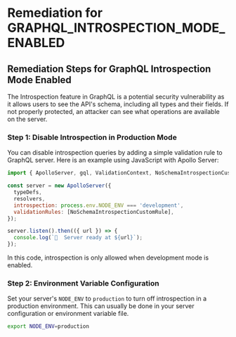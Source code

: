 # Remediation for GRAPHQL_INTROSPECTION_MODE_ENABLED

## Remediation Steps for GraphQL Introspection Mode Enabled

The Introspection feature in GraphQL is a potential security vulnerability as it allows users to see the API's schema, including all types and their fields. If not properly protected, an attacker can see what operations are available on the server.

### Step 1: Disable Introspection in Production Mode

You can disable introspection queries by adding a simple validation rule to GraphQL server. Here is an example using JavaScript with Apollo Server:

```javascript
import { ApolloServer, gql, ValidationContext, NoSchemaIntrospectionCustomRule } from 'apollo-server';

const server = new ApolloServer({
  typeDefs,
  resolvers,
  introspection: process.env.NODE_ENV === 'development',
  validationRules: [NoSchemaIntrospectionCustomRule],
});

server.listen().then(({ url }) => {
  console.log(`🚀  Server ready at ${url}`);
});
```

In this code, introspection is only allowed when development mode is enabled. 

### Step 2: Environment Variable Configuration 

Set your server's `NODE_ENV` to `production` to turn off introspection in a production environment. This can usually be done in your server configuration or environment variable file.

```bash
export NODE_ENV=production
```
